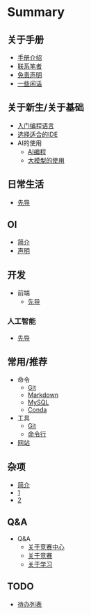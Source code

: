 # Summary

## 关于手册
* [手册介绍](/README.md)
* [联系笔者](/Mannual/Contact.md)
* [免责声明](/Mannual/Disclaimer.md)
* [一些闲话](/Mannual/Some-Words.md)

## 关于新生/关于基础
* [入门编程语言](/Basic/Quick-Start.md)
* [选择适合的IDE](/Basic/Choose-IDE.md)
* AI的使用
    * [AI编程](/Basic/Use-AI/AI-Programming.md)
    * [大模型的使用](/Basic/Use-AI/LLM.md)
## 日常生活
* [先导](/Daily/README.md)

## OI
* [简介](/OI/README.md)
* [声明](/OI/Disclaimer.md)

## 开发
* 前端
    * [先导](/Development/Front-End/README.md)
    <!-- * [HTML](/Development/Front-End/HTML.md)
    * [CSS](/Development/Front-End/CSS.md)
    * [JavaScript](/Development/Front-End/JS.md) -->
<!-- *  后端 -->

<!-- ### 运维
* 施工中 -->

### 人工智能
* [先导](/AI/README.md)
<!-- * [框架](/AI/Framework.md) -->

## 常用/推荐
* 命令
    * [Git](/Common/Command/Git.md)
    * [Markdown](/Common/Command/Markdown.md)
    * [MySQL](/Common/Command/MySQL.md)
    * [Conda](/Common/Command/Conda.md)
* 工具
    * [Git](/Common/Tool/Git.md)
    * [命令行](/Common/Tool/Command-Line.md)
* [网站](/Common/Website.md)

## 杂项
* [简介](/Mass/README.md)
* [1](/Mass/1.md)
* [2](/Mass/2.md)

## Q&A
* Q&A
    * [关于竞赛中心](/QA/About-Competition-Center.md)
    * [关于竞赛](/QA/About-Competiton.md)
    * [关于学习](/QA/About-Study.md)

## TODO
* [待办列表](/Mannual/TODO.md)